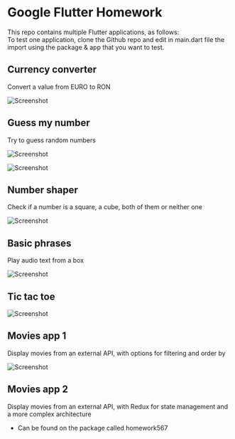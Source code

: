 # Google Flutter Homework

This repo contains multiple Flutter applications, as follows: 
<br/>
To test one application, clone the Github repo and edit in main.dart file the import using the package & app that you want to test.

## Currency converter

Convert a value from EURO to RON

![Screenshot](screenshots/currency_converter.png)

## Guess my number

Try to guess random numbers 

![Screenshot](screenshots/guess_my_number_1.png)

![Screenshot](screenshots/guess_my_number_2.png)

## Number shaper

Check if a number is a square, a cube, both of them or neither one

![Screenshot](screenshots/number_shape.png)

## Basic phrases

Play audio text from a box 

![Screenshot](screenshots/basic_phrases.png)

## Tic tac toe

![Screenshot](screenshots/tic_tac_toe.png)

## Movies app 1

Display movies from an external API, with options for filtering and order by

![Screenshot](screenshots/movies.png)

## Movies app 2

Display movies from an external API, with Redux for state management and a more complex architecture

- Can be found on the package called homework567

